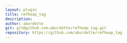 ```yaml
---
layout: plugin
title: refheap_tag
description: 
author: aburdette
git: git@github.com:aburdette/refheap_tag.git
repository: https://github.com/aburdette/refheap_tag
---
```

